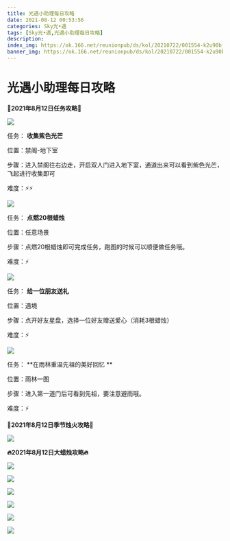 ```yaml
---
title: 光遇小助理每日攻略
date: 2021-08-12 00:53:56
categories: Sky光•遇
tags: [Sky光•遇,光遇小助理每日攻略]
description: 
index_img: https://ok.166.net/reunionpub/ds/kol/20210722/001554-k2u90bj7ay.png?imageView&thumbnail=600x0&type=jpg
banner_img: https://ok.166.net/reunionpub/ds/kol/20210722/001554-k2u90bj7ay.png?imageView&thumbnail=600x0&type=jpg
---
```

# 光遇小助理每日攻略
**👑2021年8月12日任务攻略👑**

![](https://ok.166.net/reunionpub/ds/kol/20210812/001856-op5gesihc6.png)

任务： **收集紫色光芒**

位置：禁阁-地下室

步骤：进入禁阁往右边走，开启双人门进入地下室，通道出来可以看到紫色光芒，飞起进行收集即可

难度：⚡⚡

![](https://ok.166.net/reunionpub/ds/kol/20210812/001958-calh5ui4sm.png)

任务： **点燃20根蜡烛**

位置：任意场景

步骤：点燃20根蜡烛即可完成任务，跑图的时候可以顺便做任务哦。

难度：⚡

![](https://ok.166.net/reunionpub/ds/kol/20210812/002245-0bjf4oguns.png)

任务： **给一位朋友送礼**

位置：遇境

步骤：点开好友星盘，选择一位好友赠送爱心（消耗3根蜡烛）

难度：⚡

![](https://ok.166.net/reunionpub/ds/kol/20210812/002339-fs01zg2bjk.png)

任务： **在雨林重温先祖的美好回忆  **

位置：雨林一图

步骤：进入第一道门后可看到先祖，要注意避雨哦。

难度：⚡

 **🌹2021年8月12日季节烛火攻略🌹**

![](https://ok.166.net/reunionpub/ds/kol/20210812/001531-3djskp970t.png)

  

 **🔥2021年8月12日大蜡烛攻略🔥**

  

![](https://ok.166.net/reunionpub/ds/kol/20210812/001607-j9th6vy8ur.png)

  

![](https://ok.166.net/reunionpub/ds/kol/20210812/001554-m0wjduq61a.png)

  

![](https://ok.166.net/reunionpub/ds/kol/20210812/001549-vo9fn6jkt0.png)

  

![](https://ok.166.net/reunionpub/ds/kol/20210812/001726-y5asp1n6md.png)

  

![](https://ok.166.net/reunionpub/ds/kol/20210812/001652-eszwfdyk31.png)

  

![](https://ok.166.net/reunionpub/ds/kol/20210812/001648-9ealqkjz6g.png)

  

